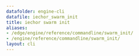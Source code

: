 ```yaml
---
datafolder: engine-cli
datafile: iechor_swarm_init
title: iechor swarm init
aliases:
- /edge/engine/reference/commandline/swarm_init/
- /engine/reference/commandline/swarm_init/
layout: cli
---
```


<!--
This page is automatically generated from iEchor's source code. If you want to
suggest a change to the text that appears here, open a ticket or pull request
in the source repository on GitHub:

https://github.com/iechor/cli
-->
